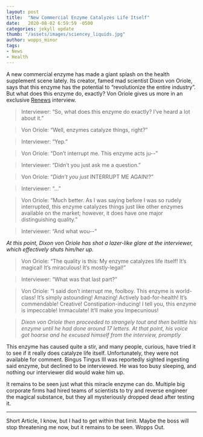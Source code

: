 ```yaml
---
layout: post
title:  "New Commercial Enzyme Catalyzes Life Itself"
date:   2020-08-02 6:59:59 -0500
categories: jekyll update
thumb: "/assets/images/sciencey_liquids.jpg"
author: wopps_minor
tags:
- News
- Health
---
```


A new commercial enzyme has made a giant splash on the health supplement scene lately. Its creator, famed mad scientist Dixon von Oriole, says that this enzyme has the potential to “revolutionize the entire industry”. But what does this enzyme do, exactly? Von Oriole gives us more in an exclusive [Renews](https://hecrenews.github.io/jekyll/update/2020/08/01/hecrenews-gets-serach-feature.html) interview. 

 > Interviewer: “So, what does this enzyme do exactly? I’ve heard a lot about it.”
 
 > Von Oriole: “Well, enzymes catalyze things, right?”
 
 > Interviewer: “Yep.”
 
 > Von Oriole: “Don’t interrupt me. This enzyme acts ju--”
 
 > Interviewer: “Didn’t you just ask me a question.”
 
 > Von Oriole: “*Didn’t you just* INTERRUPT ME AGAIN!?”
 
 > Interviewer: “...”
 
 > Von Oriole: “Much better. As I was saying before I was so rudely interrupted, this enzyme catalyzes things just like other enzymes available on the market; however, it does have one major distinguishing quality.”
 
 
> Interviewer: “And what wou--”

*At this point, Dixon von Oriole has shot a lazer-like glare at the interviewer, which effectively shuts him/her up.*

> Von Oriole: “The quality is this: My enzyme catalyzes life itself! It’s magical! It’s miraculous! It’s mostly-legal!”

> Interviewer: “What was that last part?”

> Von Oriole: “I said don’t interrupt me, foolboy. This enzyme is world-class! It’s simply astounding! Amazing! Actively bad-for-health! It’s commendable! Creative! Constipation-inducing! I tell you, this enzyme is impeccable! Immaculate! It’ll make you Impecunious!

> *Dixon von Oriole then proceeded to strangely tout and then belittle his enzyme until he had done around 17 letters. At that point, his voice got hoarse and he excused himself from the interview, promptly*

This enzyme has caused quite a stir, and many people, curious, have tried it to see if it really does catalyze life itself. Unfortunately, they were not available for comment. Bingus Tingus III was reportedly sighted ingesting said enzyme, but declined to be interviewed. He was too busy sleeping, and nothing our interviewer did would wake him up.

It remains to be seen just what this miracle enzyme can do. Multiple big corporate firms had hired teams of scientists to try and reverse engineer the magical substance, but they all mysteriously dropped dead after testing it.

---

Short Article, I know, but I had to get within that limit. Maybe the boss will stop threatening me now, but it remains to be seen. Wopps Out.



